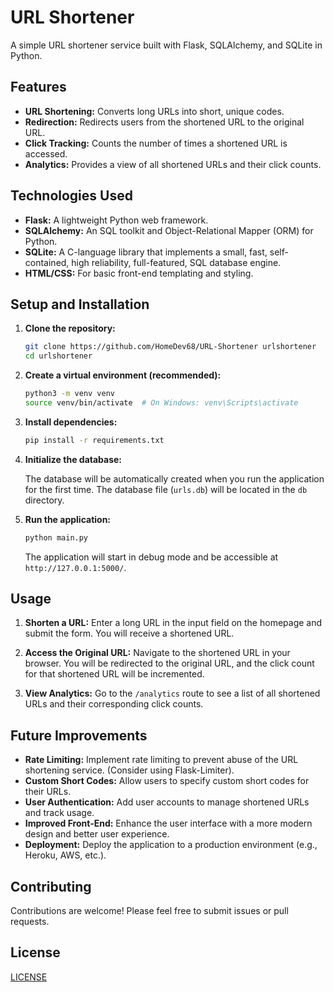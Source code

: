 # URL Shortener

A simple URL shortener service built with Flask, SQLAlchemy, and SQLite in Python. 
## Features

*   **URL Shortening:**  Converts long URLs into short, unique codes.
*   **Redirection:**  Redirects users from the shortened URL to the original URL.
*   **Click Tracking:**  Counts the number of times a shortened URL is accessed.
*   **Analytics:**  Provides a view of all shortened URLs and their click counts.

## Technologies Used

*   **Flask:**  A lightweight Python web framework.
*   **SQLAlchemy:**  An SQL toolkit and Object-Relational Mapper (ORM) for Python.
*   **SQLite:**  A C-language library that implements a small, fast, self-contained, high reliability, full-featured, SQL database engine.
*   **HTML/CSS:**  For basic front-end templating and styling.

## Setup and Installation

1.  **Clone the repository:**

    ```bash
    git clone https://github.com/HomeDev68/URL-Shortener urlshortener
    cd urlshortener
    ```

2.  **Create a virtual environment (recommended):**

    ```bash
    python3 -m venv venv
    source venv/bin/activate  # On Windows: venv\Scripts\activate
    ```

3.  **Install dependencies:**

    ```bash
    pip install -r requirements.txt
    ```

4.  **Initialize the database:**

    The database will be automatically created when you run the application for the first time.  The database file (`urls.db`) will be located in the `db` directory.

5.  **Run the application:**

    ```bash
    python main.py
    ```

    The application will start in debug mode and be accessible at `http://127.0.0.1:5000/`.

## Usage

1.  **Shorten a URL:**  Enter a long URL in the input field on the homepage and submit the form.  You will receive a shortened URL.

2.  **Access the Original URL:**  Navigate to the shortened URL in your browser.  You will be redirected to the original URL, and the click count for that shortened URL will be incremented.

3.  **View Analytics:**  Go to the `/analytics` route to see a list of all shortened URLs and their corresponding click counts.

## Future Improvements

*   **Rate Limiting:**  Implement rate limiting to prevent abuse of the URL shortening service.  (Consider using Flask-Limiter).
*   **Custom Short Codes:**  Allow users to specify custom short codes for their URLs.
*   **User Authentication:**  Add user accounts to manage shortened URLs and track usage.
*   **Improved Front-End:**  Enhance the user interface with a more modern design and better user experience.
*   **Deployment:**  Deploy the application to a production environment (e.g., Heroku, AWS, etc.).

## Contributing

Contributions are welcome!  Please feel free to submit issues or pull requests.

## License

[LICENSE](LICENSE)
